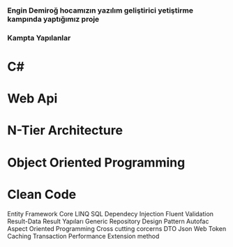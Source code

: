 ### Engin Demiroğ hocamızın yazılım geliştirici yetiştirme kampında yaptığımız proje

### Kampta Yapılanlar
# C#
# Web Api
# N-Tier Architecture
# Object Oriented Programming
# Clean Code
Entity Framework Core
LINQ
SQL
Dependecy Injection
Fluent Validation
Result-Data Result Yapıları
Generic Repository Design Pattern
Autofac
Aspect Oriented Programming
Cross cutting corcerns
DTO
Json Web Token
Caching
Transaction
Performance
Extension method
